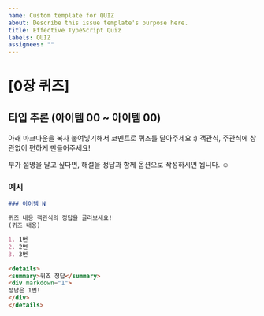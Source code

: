 ```yaml
---
name: Custom template for QUIZ
about: Describe this issue template's purpose here.
title: Effective TypeScript Quiz
labels: QUIZ
assignees: ""
---
```


# [0장 퀴즈]

## 타입 추론 (아이템 00 ~ 아이템 00)

아래 마크다운을 복사 붙여넣기해서 코멘트로 퀴즈를 달아주세요 :)
객관식, 주관식에 상관없이 편하게 만들어주세요!

부가 설명을 달고 싶다면, 해설을 정답과 함께 옵션으로 작성하시면 됩니다. ☺️

### 예시

```markdown
### 아이템 N

퀴즈 내용 객관식의 정답을 골라보세요!
(퀴즈 내용)

1. 1번
2. 2번
3. 3번

<details>
<summary>퀴즈 정답</summary>
<div markdown="1">    
정답은 1번!
</div>
</details>
```

